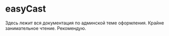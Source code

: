 easyСast
========
Здесь лежит вся документация по админской теме оформления. Крайне занимательное чтение. Рекомендую.
